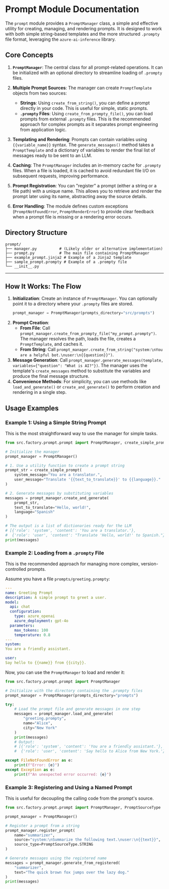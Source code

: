 # Prompt Module Documentation

The `prompt` module provides a `PromptManager` class, a simple and effective utility for creating, managing, and rendering prompts. It is designed to work with both simple string-based templates and the more structured `.prompty` file format, leveraging the `azure-ai-inference` library.

## Core Concepts

1.  **`PromptManager`**: The central class for all prompt-related operations. It can be initialized with an optional directory to streamline loading of `.prompty` files.

2.  **Multiple Prompt Sources**: The manager can create `PromptTemplate` objects from two sources:
    *   **Strings**: Using `create_from_string()`, you can define a prompt directly in your code. This is useful for simple, static prompts.
    *   **`.prompty` Files**: Using `create_from_prompty_file()`, you can load prompts from external `.prompty` files. This is the recommended approach for complex prompts as it separates prompt engineering from application logic.

3.  **Templating and Rendering**: Prompts can contain variables using `{{variable_name}}` syntax. The `generate_messages()` method takes a `PromptTemplate` and a dictionary of variables to render the final list of messages ready to be sent to an LLM.

4.  **Caching**: The `PromptManager` includes an in-memory cache for `.prompty` files. When a file is loaded, it is cached to avoid redundant file I/O on subsequent requests, improving performance.

5.  **Prompt Registration**: You can "register" a prompt (either a string or a file path) with a unique name. This allows you to retrieve and render the prompt later using its name, abstracting away the source details.

6.  **Error Handling**: The module defines custom exceptions (`PromptNotFoundError`, `PromptRenderError`) to provide clear feedback when a prompt file is missing or a rendering error occurs.

## Directory Structure

```
prompt/
├── manager.py          # (Likely older or alternative implementation)
├── prompt.py           # The main file containing PromptManager
├── example_prompt.jinja2 # Example of a Jinja2 template
├── sample_prompt.prompty # Example of a .prompty file
└── __init__.py
```

---

## How It Works: The Flow

1.  **Initialization**: Create an instance of `PromptManager`. You can optionally point it to a directory where your `.prompty` files are stored.
    ```python
    prompt_manager = PromptManager(prompts_directory="src/prompts")
    ```
2.  **Prompt Creation**:
    *   **From File**: Call `prompt_manager.create_from_prompty_file("my_prompt.prompty")`. The manager resolves the path, loads the file, creates a `PromptTemplate`, and caches it.
    *   **From String**: Call `prompt_manager.create_from_string("system:\nYou are a helpful bot.\nuser:\n{{question}}")`.
3.  **Message Generation**: Call `prompt_manager.generate_messages(template, variables={"question": "What is AI?"})`. The manager uses the template's `create_messages` method to substitute the variables and produce the final message structure.
4.  **Convenience Methods**: For simplicity, you can use methods like `load_and_generate()` or `create_and_generate()` to perform creation and rendering in a single step.

## Usage Examples

### Example 1: Using a Simple String Prompt

This is the most straightforward way to use the manager for simple tasks.

```python
from src.factory.prompt.prompt import PromptManager, create_simple_prompt

# Initialize the manager
prompt_manager = PromptManager()

# 1. Use a utility function to create a prompt string
prompt_str = create_simple_prompt(
    system_message="You are a translator.",
    user_message="Translate '{{text_to_translate}}' to {{language}}."
)

# 2. Generate messages by substituting variables
messages = prompt_manager.create_and_generate(
    prompt_str,
    text_to_translate="Hello, world!",
    language="Spanish"
)

# The output is a list of dictionaries ready for the LLM
# [{'role': 'system', 'content': 'You are a translator.'}, 
#  {'role': 'user', 'content': "Translate 'Hello, world!' to Spanish."}]
print(messages)
```

### Example 2: Loading from a `.prompty` File

This is the recommended approach for managing more complex, version-controlled prompts.

Assume you have a file `prompts/greeting.prompty`:
```yaml
---
name: Greeting Prompt
description: A simple prompt to greet a user.
model:
  api: chat
  configuration:
    type: azure_openai
    azure_deployment: gpt-4o
  parameters:
    max_tokens: 100
    temperature: 0.8
---
system:
You are a friendly assistant.

user:
Say hello to {{name}} from {{city}}.
```

Now, you can use the `PromptManager` to load and render it:

```python
from src.factory.prompt.prompt import PromptManager

# Initialize with the directory containing the .prompty files
prompt_manager = PromptManager(prompts_directory="prompts")

try:
    # Load the prompt file and generate messages in one step
    messages = prompt_manager.load_and_generate(
        "greeting.prompty",
        name="Alice",
        city="New York"
    )
    print(messages)
    # Output:
    # [{'role': 'system', 'content': 'You are a friendly assistant.'},
    #  {'role': 'user', 'content': 'Say hello to Alice from New York.'}]

except FileNotFoundError as e:
    print(f"Error: {e}")
except Exception as e:
    print(f"An unexpected error occurred: {e}")
```

### Example 3: Registering and Using a Named Prompt

This is useful for decoupling the calling code from the prompt's source.

```python
from src.factory.prompt.prompt import PromptManager, PromptSourceType

prompt_manager = PromptManager()

# Register a prompt from a string
prompt_manager.register_prompt(
    name="summarizer",
    source="system:\nSummarize the following text.\nuser:\n{{text}}",
    source_type=PromptSourceType.STRING
)

# Generate messages using the registered name
messages = prompt_manager.generate_from_registered(
    "summarizer",
    text="The quick brown fox jumps over the lazy dog."
)
print(messages)
```
